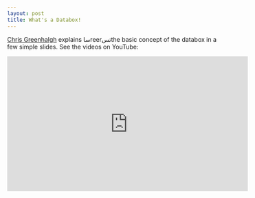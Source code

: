 ```yaml
---
layout: post
title: What's a Databox!
---
```


[Chris Greenhalgh](http://www.cs.nott.ac.uk/~pszcmg/) explains ساreerتسthe basic concept of the databox in a few simple slides. See the videos on YouTube:
<iframe width="560" height="315" src="https://www.youtube.com/embed/NBxMk4LMGbk" frameborder="0" allowfullscreen></iframe>
